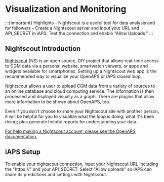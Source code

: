 # Visualization and Monitoring
:::{important} Highlights
    - Nightscout is a useful tool for data analysis and for followers
    - Create a Nightscout server and input your URL and API_SECRET in iAPS. Test the connection and enable "Allow Uploads."
:::
## Nightscout Introduction

[Nightscout](http://nightscout.info) (NS) is an open source, DIY project that allows real-time access to CGM data via a personal website, smartwatch viewers, or apps and widgets available for smartphones. Setting up a Nightscout web app is the recommended way to visualize your OpenAPS or iAPS closed loop. 

Nightscout allows a user to upload CGM data from a variety of sources to an online database and cloud computing service. The information is then processed and displayed visually as a graph. There are plugins that allow more information to be shown about OpenAPS, too. 

Even if you don't choose to share your Nightscout site
with another person, it will be helpful for you to visualize what the loop is doing; what it's been doing; plus generate helpful reports for understanding your data.

[For help making a Nightscout account, please see the OpenAPS documentation.](https://openaps.readthedocs.io/en/latest/docs/While%20You%20Wait%20For%20Gear/nightscout-setup.html)

## iAPS Setup
To enable your nightscout connection, input your Nightscout URL including the "https://" and your API_SECRET. Select "Allow uploads" so iAPS can share its predictions and settings with Nightscout. 
